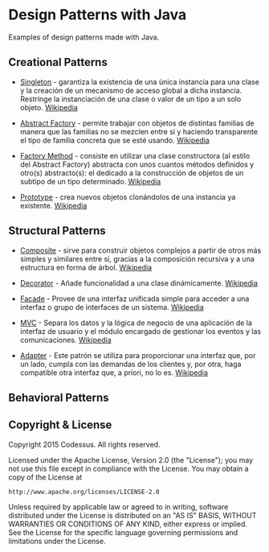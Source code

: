 # Design Patterns with Java

Examples of design patterns made with Java.

## Creational Patterns

* [Singleton](src/creational/singleton) - garantiza la existencia de una única instancia para una clase 
y la creación de un mecanismo de acceso global a dicha instancia. Restringe la instanciación de una clase o valor de un 
tipo a un solo objeto. [Wikipedia](https://es.wikipedia.org/wiki/Singleton)

* [Abstract Factory](src/creational/abstractFactory) - permite trabajar con objetos de distintas familias 
de manera que las familias no se mezclen entre sí y haciendo transparente el tipo de familia concreta que se esté usando.
[Wikipedia](https://es.wikipedia.org/wiki/Abstract_Factory)

* [Factory Method](src/creational/factoryMethod) - consiste en utilizar una clase constructora (al estilo del Abstract Factory) 
abstracta con unos cuantos métodos definidos y otro(s) abstracto(s): el dedicado a la construcción de objetos de un 
subtipo de un tipo determinado. [Wikipedia](https://es.wikipedia.org/wiki/Factory_Method_%28patr%C3%B3n_de_dise%C3%B1o%29)

* [Prototype](src/creational/prototype) -  crea nuevos objetos clonándolos de una instancia ya existente. 
[Wikipedia](https://es.wikipedia.org/wiki/Prototype_%28patr%C3%B3n_de_dise%C3%B1o%29)


## Structural Patterns

* [Composite](src/structural/composite) - sirve para construir objetos 
complejos a partir de otros más simples y similares entre sí, gracias a la composición recursiva y a una estructura en 
forma de árbol. [Wikipedia](https://es.wikipedia.org/wiki/Composite_%28patr%C3%B3n_de_dise%C3%B1o%29)

* [Decorator](src/structural/decorator) - Añade funcionalidad a una 
clase dinámicamente. [Wikipedia](https://es.wikipedia.org/wiki/Decorator_%28patr%C3%B3n_de_dise%C3%B1o%29)

* [Facade](src/structural/facade) - Provee de una interfaz unificada 
simple para acceder a una interfaz o grupo de interfaces de un sistema. [Wikipedia](https://es.wikipedia.org/wiki/Facade_%28patr%C3%B3n_de_dise%C3%B1o%29)

* [MVC](src/structural/mvc) - Separa los datos y la lógica de 
negocio de una aplicación de la interfaz de usuario y el módulo encargado de gestionar los eventos y las comunicaciones. 
[Wikipedia](https://es.wikipedia.org/wiki/Modelo%E2%80%93vista%E2%80%93controlador)

* [Adapter](src/structural/adapter) - Este patrón se utiliza para 
proporcionar una interfaz que, por un lado, cumpla con las demandas de los clientes y, por otra, haga compatible otra 
interfaz que, a priori, no lo es. [Wikipedia](https://es.wikipedia.org/wiki/Adapter_%28patr%C3%B3n_de_dise%C3%B1o%29)


## Behavioral Patterns



## Copyright & License

Copyright 2015 Codessus. All rights reserved.

Licensed under the Apache License, Version 2.0 (the "License");
you may not use this file except in compliance with the License.
You may obtain a copy of the License at

    http://www.apache.org/licenses/LICENSE-2.0

Unless required by applicable law or agreed to in writing, software
distributed under the License is distributed on an "AS IS" BASIS,
WITHOUT WARRANTIES OR CONDITIONS OF ANY KIND, either express or implied.
See the License for the specific language governing permissions and
limitations under the License.
